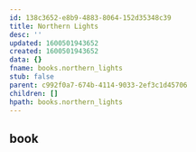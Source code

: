 ```yaml
---
id: 138c3652-e8b9-4883-8064-152d35348c39
title: Northern Lights
desc: ''
updated: 1600501943652
created: 1600501943652
data: {}
fname: books.northern_lights
stub: false
parent: c992f0a7-674b-4114-9033-2ef3c1d45706
children: []
hpath: books.northern_lights
---
```

## book
